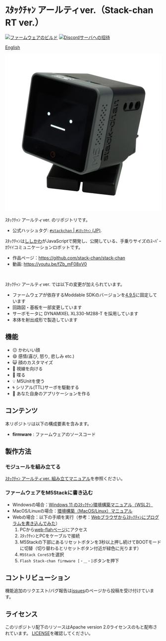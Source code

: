 # ｽﾀｯｸﾁｬﾝ アールティver.（Stack-chan RT ver.）

[![ファームウェアのビルド](https://github.com/meganetaaan/stack-chan/actions/workflows/build.yml/badge.svg)](https://github.com/meganetaaan/stack-chan/actions/workflows/build.yml)
[![Discordサーバへの招待](https://dcbadge.vercel.app/api/server/eGhd9adnBm)](https://discord.gg/eGhd9adnBm)

[English](./README.md)

![stackchan](./docs/images/stack-chan_main_2400x2400_350dpi_rgb.jpg)

ｽﾀｯｸﾁｬﾝ アールティver. のリポジトリです。

* 公式ハッシュタグ: [`#stackchan` | `#ｽﾀｯｸﾁｬﾝ` (JP)](https://twitter.com/search?q=%23stackchan%20OR%20%23%EF%BD%BD%EF%BE%80%EF%BD%AF%EF%BD%B8%EF%BE%81%EF%BD%AC%EF%BE%9D).


ｽﾀｯｸﾁｬﾝは[ししかわ](https://twitter.com/stack_chan)がJavaScriptで開発し、公開している、手乗りサイズのｽｰﾊﾟｰｶﾜｲｲコミュニケーションロボットです。
* 作品ページ：https://github.com/stack-chan/stack-chan
* 動画: https://youtu.be/fZb_mF08xV0

<br>

ｽﾀｯｸﾁｬﾝ アールティver. では以下の変更が加えられています。

* ファームウェアが依存するModdable SDKのバージョンを[4.9.5](https://github.com/Moddable-OpenSource/moddable/releases/tag/4.9.5)に固定しています
* 回路図・基板を一部変更しています
* サーボモータに DYNAMIXEL XL330-M288-T を採用しています
* 本体を射出成形で製造しています



## 機能

* :neutral_face:     かわいい顔
* :smile:            感情(喜び, 怒り, 悲しみ etc.)
* :smiley_cat:       顔のカスタマイズ
* :eyes:             視線を向ける
* :speech_balloon:   喋る
* :bulb:             M5Unitを使う
* :cyclone:          シリアル(TTL)サーボを駆動する
* :game_die:         あなた自身のアプリケーションを作る

## コンテンツ

本リポジトリは以下の構成要素を含みます。

* __firmware__ : ファームウェアのソースコード

## 製作方法

### モジュールを組み立てる

[ｽﾀｯｸﾁｬﾝ アールティver. 組み立てマニュアル](docs/assembly_ja.md)を参照ください。

### ファームウェアをM5Stackに書き込む

* Windowsの場合：[Windows 11 のｽﾀｯｸﾁｬﾝ環境構築マニュアル（WSL2）](firmware/docs/getting-started-wsl2_ja.md)
* MacOS/Linuxの場合：[環境構築（MacOS/Linux）マニュアル](./firmware/docs/getting-started_ja.md)
* Webの場合：以下の手順を実行（参考：[Webブラウザからｽﾀｯｸﾁｬﾝにプログラムを書き込んでみた](https://rt-net.jp/humanoid/archives/5907)）
  1. PCから[web-flahページ](https://rt-net.github.io/stack-chan/web/flash/)にアクセス
  2. ｽﾀｯｸﾁｬﾝとPCをケーブルで接続
  3. M5Stackの下部にあるリセットボタンを3秒以上押し続けてBOOTモードに切替（切り替わるとリセットボタン付近が緑色に光ります）
  4. `M5Stack CoreS3`を選択
  5. `Flash Stack-chan firmware [・＿・]`ボタンを押下

## コントリビューション

機能追加のリクエスト/バグ報告は[issues](https://github.com/rt-net/stack-chan/issues)のページから投稿を受け付けています。

## ライセンス

このリポジトリ配下のリソースはApache version 2.0ライセンスのもと配布されています。
[LICENSE](./LICENSE)を確認してください。
